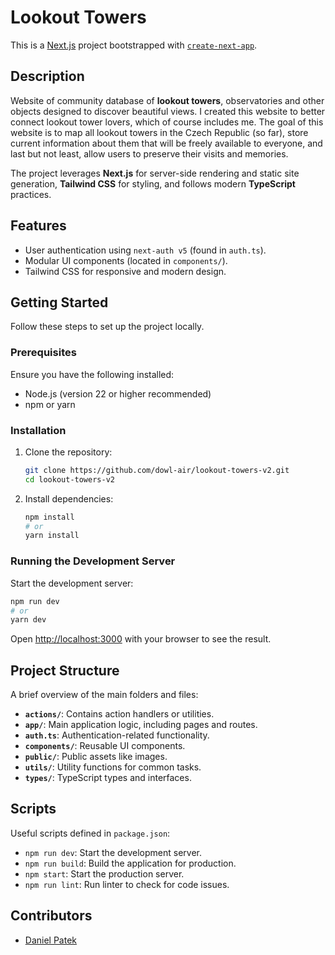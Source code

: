 # Lookout Towers

This is a [Next.js](https://nextjs.org/) project bootstrapped with [`create-next-app`](https://github.com/vercel/next.js/tree/canary/packages/create-next-app).

## Description

Website of community database of **lookout towers**, observatories and other objects designed to discover beautiful views. I created this website to better connect lookout tower lovers, which of course includes me. The goal of this website is to map all lookout towers in the Czech Republic (so far), store current information about them that will be freely available to everyone, and last but not least, allow users to preserve their visits and memories.

The project leverages **Next.js** for server-side rendering and static site generation, **Tailwind CSS** for styling, and follows modern **TypeScript** practices.

## Features

- User authentication using `next-auth v5` (found in `auth.ts`).
- Modular UI components (located in `components/`).
- Tailwind CSS for responsive and modern design.

## Getting Started

Follow these steps to set up the project locally.

### Prerequisites

Ensure you have the following installed:

- Node.js (version 22 or higher recommended)
- npm or yarn

### Installation

1. Clone the repository:

    ```bash
    git clone https://github.com/dowl-air/lookout-towers-v2.git
    cd lookout-towers-v2
    ```

2. Install dependencies:

    ```bash
    npm install
    # or
    yarn install
    ```

### Running the Development Server

Start the development server:

```bash
npm run dev
# or
yarn dev
```

Open [http://localhost:3000](http://localhost:3000) with your browser to see the result.

## Project Structure

A brief overview of the main folders and files:

- **`actions/`**: Contains action handlers or utilities.
- **`app/`**: Main application logic, including pages and routes.
- **`auth.ts`**: Authentication-related functionality.
- **`components/`**: Reusable UI components.
- **`public/`**: Public assets like images.
- **`utils/`**: Utility functions for common tasks.
- **`types/`**: TypeScript types and interfaces.

## Scripts

Useful scripts defined in `package.json`:

- `npm run dev`: Start the development server.
- `npm run build`: Build the application for production.
- `npm start`: Start the production server.
- `npm run lint`: Run linter to check for code issues.

## Contributors

- [Daniel Patek](https://github.com/dowl-air)
